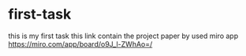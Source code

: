 # first-task
this is my first task 
this link contain the project paper by used miro app 
https://miro.com/app/board/o9J_l-ZWhAo=/
